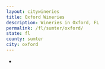 ```yaml
---
layout: citywineries
title: Oxford Wineries
description: Wineries in Oxford, FL
permalink: /fl/sumter/oxford/
state: fl
county: sumter
city: oxford
---
```

-

